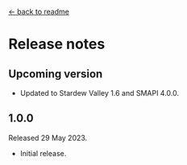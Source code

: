 [← back to readme](README.md)

# Release notes

## Upcoming version

* Updated to Stardew Valley 1.6 and SMAPI 4.0.0.

## 1.0.0
Released 29 May 2023.

* Initial release.
